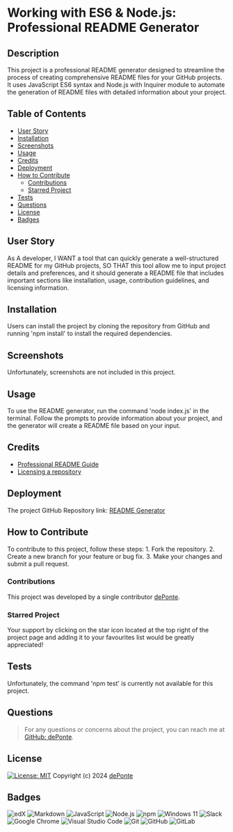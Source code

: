 
# Working with ES6 & Node.js: Professional README Generator

## Description
This project is a professional README generator designed to streamline the process of creating comprehensive README files for your GitHub projects. It uses JavaScript ES6 syntax and Node.js with Inquirer module to automate the generation of README files with detailed information about your project.

## Table of Contents
- [User Story](#userStory)
- [Installation](#installation)
- [Screenshots](#screenshots)
- [Usage](#usage)
- [Credits](#credits)
- [Deployment](#deployment)
- [How to Contribute](#contribute)
  - [Contributions](#contributions)
  - [Starred Project](#starred)
- [Tests](#tests)
- [Questions](#questions)
- [License](#license)
- [Badges](#badges)

## User Story
As A developer, I WANT a tool that can quickly generate a well-structured README for my GitHub projects, SO THAT this tool allow me to input project details and preferences, and it should generate a README file that includes important sections like installation, usage, contribution guidelines, and licensing information.

## Installation
Users can install the project by cloning the repository from GitHub and running 'npm install' to install the required dependencies.

## Screenshots
Unfortunately, screenshots are not included in this project.

## Usage
To use the README generator, run the command 'node index.js' in the terminal. Follow the prompts to provide information about your project, and the generator will create a README file based on your input.

## Credits
* [Professional README Guide](https://coding-boot-camp.github.io/full-stack/github/professional-readme-guide) 
* [Licensing a repository](https://docs.github.com/en/repositories/managing-your-repositorys-settings-and-features/customizing-your-repository/licensing-a-repository)

## Deployment
The project GitHub Repository link: [README Generator](https://github.com/deponte-designer/Readme-Generator)

## How to Contribute
To contribute to this project, follow these steps: 1. Fork the repository. 2. Create a new branch for your feature or bug fix. 3. Make your changes and submit a pull request.

### Contributions
This project was developed by a single contributor [dePonte](https://github.com/deponte-designer).

### Starred Project
Your support by clicking on the star icon located at the top right of the project page and adding it to your favourites list would be greatly appreciated!

## Tests
Unfortunately, the command 'npm test' is currently not available for this project.

## Questions
> For any questions or concerns about the project, you can reach me at [GitHub: dePonte](https://github.com/deponte-designer). 

## License
[![License: MIT](https://img.shields.io/badge/License-MIT-yellow.svg)](https://opensource.org/licenses/MIT) Copyright (c) 2024 [dePonte](https://github.com/deponte-designer)

## Badges
![edX](https://img.shields.io/badge/edX-%2302262B.svg?style=for-the-badge&logo=edX&logoColor=white)
![Markdown](https://img.shields.io/badge/markdown-%23000000.svg?style=for-the-badge&logo=markdown&logoColor=white)
![JavaScript](https://img.shields.io/badge/javascript-%23323330.svg?style=for-the-badge&logo=javascript&logoColor=%23F7DF1E)
![Node.js](https://img.shields.io/badge/node.js-%23339933.svg?style=for-the-badge&logo=node.js&logoColor=white)
![npm](https://img.shields.io/badge/npm-%23CB3837.svg?style=for-the-badge&logo=npm&logoColor=white)
![Windows 11](https://img.shields.io/badge/Windows%2011-%230079d5.svg?style=for-the-badge&logo=Windows%2011&logoColor=white)
![Slack](https://img.shields.io/badge/Slack-4A154B?style=for-the-badge&logo=slack&logoColor=white)
![Google Chrome](https://img.shields.io/badge/Google%20Chrome-4285F4?style=for-the-badge&logo=GoogleChrome&logoColor=white)
![Visual Studio Code](https://img.shields.io/badge/Visual%20Studio%20Code-0078d7.svg?style=for-the-badge&logo=visual-studio-code&logoColor=white)
![Git](https://img.shields.io/badge/git-%23F05033.svg?style=for-the-badge&logo=git&logoColor=white)
![GitHub](https://img.shields.io/badge/github-%23121011.svg?style=for-the-badge&logo=github&logoColor=white)
![GitLab](https://img.shields.io/badge/gitlab-%23181717.svg?style=for-the-badge&logo=gitlab&logoColor=white)

